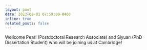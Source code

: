 ```yaml
---
layout: post
date: 2023-08-01 07:59:00-0400
inline: true
related_posts: false
---
```


Wellcome Pearl (Postdoctoral Research Associate) and Siyuan (PhD Dissertation Student) who will be joining us at Cambridge! 
